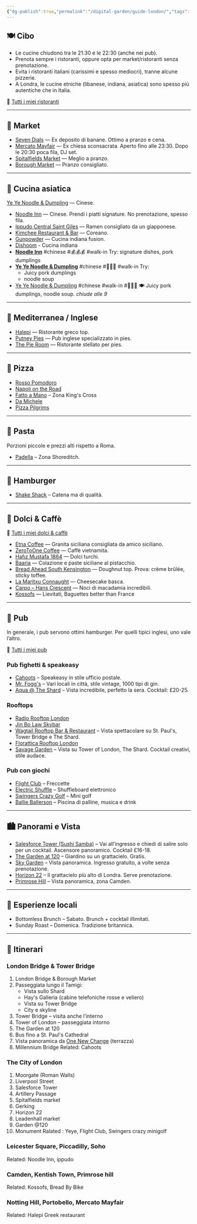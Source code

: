 ```yaml
---
{"dg-publish":true,"permalink":"/digital-garden/guide-london/","tags":["resource"]}
---
```


## 🍽️ Cibo

- Le cucine chiudono tra le 21:30 e le 22:30 (anche nei pub).
- Prenota sempre i ristoranti, oppure opta per market/ristoranti senza prenotazione.
- Evita i ristoranti italiani (carissimi e spesso mediocri), tranne alcune pizzerie.
- A Londra, le cucine etniche (libanese, indiana, asiatica) sono spesso più autentiche che in Italia.

<!-- -->
🔗 [Tutti i miei ristoranti](https://maps.app.goo.gl/yUdTQqtVX5Swvoou5)

---
## 🥡 Market

- [Seven Dials](https://www.google.com/maps/search/?api=1&query=Seven+Dials+London) — Ex deposito di banane. Ottimo a pranzo e cena.
- [Mercato Mayfair](https://www.google.com/maps/search/?api=1&query=Mercato+Mayfair+London) — Ex chiesa sconsacrata. Aperto fino alle 23:30. Dopo le 20:30 poca fila, DJ set.
- [Spitalfields Market](https://www.google.com/maps/search/?api=1&query=Spitalfields+Market+London) — Meglio a pranzo.
- [Borough Market](https://www.google.com/maps/search/?api=1&query=Borough+Market+London) — Pranzo consigliato.

---
## 🥢 Cucina asiatica

[Ye Ye Noodle & Dumpling](https://www.google.com/maps/search/?api=1&query=Ye+Ye+Noodle+%26+Dumpling+Artillery+Passage+London) — Cinese. 
- [Noodle Inn](https://www.google.com/maps/search/?api=1&query=Noodle+Inn+London) — Cinese. Prendi i piatti signature. No prenotazione, spesso fila.
- [Ippudo Central Saint Giles](https://www.google.com/maps/search/?api=1&query=Ippudo+Central+Saint+Giles+London) — Ramen consigliato da un giapponese.
- [Kimchee Restaurant & Bar](https://www.google.com/maps/search/?api=1&query=Kimchee+Restaurant+%26+Bar+London) — Coreano.
- [Gunpowder](https://www.google.com/maps/search/?api=1&query=Gunpowder+London) — Cucina indiana fusion.
- [Dishoom](https://www.google.com/maps/search/?api=1&query=Dishoom+London) - Cucina indiana
- **[Noodle Inn](https://www.google.com/maps/search/?api=1&query=Noodle+Inn+London)** #chinese #💰💰💰 #walk-in
	Try: signature dishes, pork dumplings 
- **[Ye Ye Noodle & Dumpling](https://www.google.com/maps/search/?api=1&query=Ye+Ye+Noodle+%26+Dumpling+Artillery+Passage+London)** #chinese #💸💸💸 #walk-in
	Try: 
	- Juicy pork dumplings
	- noodle soup
- [Ye Ye Noodle & Dumpling](https://www.google.com/maps/search/?api=1&query=Ye+Ye+Noodle+%26+Dumpling+Artillery+Passage+London) #chinese #walk-in #💸💸💸 🍽️ Juicy pork dumplings, noodle soup.
	*chiude alle 9*

---
## 🌊 Mediterranea / Inglese

- [Halepi](https://www.google.com/maps/search/?api=1&query=Halepi+London) — Ristorante greco top.
- [Putney Pies](https://www.google.com/maps/search/?api=1&query=Putney+Pies+London) — Pub inglese specializzato in pies.
- [The Pie Room](https://www.google.com/maps/search/?api=1&query=The+Pie+Room+London) — Ristorante stellato per pies.

---
## 🍕 Pizza

- [Rosso Pomodoro](https://www.google.com/maps/search/?api=1&query=Rosso+Pomodoro+London)
- [Napoli on the Road](https://www.google.com/maps/search/?api=1&query=Napoli+on+the+Road+London)
- [Fatto a Mano](https://www.google.com/maps/search/?api=1&query=Fatto+a+Mano+King%27s+Cross+London) – Zona King's Cross
- [Da Michele](https://www.google.com/maps/search/?api=1&query=Da+Michele+London)
- [Pizza Pilgrims](https://www.google.com/maps/search/?api=1&query=Pizza+Pilgrims+London)

---
## 🍝 Pasta
Porzioni piccole e prezzi alti rispetto a Roma.

- [Padella](https://www.google.com/maps/search/?api=1&query=Padella+Shoreditch+London) – Zona Shoreditch.

---
## 🍔 Hamburger
- [Shake Shack](https://www.google.com/maps/search/?api=1&query=Shake+Shack+London) – Catena ma di qualità.

---
## 🍰 Dolci & Caffè
🔗 [Tutti i miei dolci & caffè](https://maps.app.goo.gl/JSVDmn7t5oDPKYrYA)

- [Etna Coffee](https://www.google.com/maps/search/?api=1&query=Etna+Coffee+London) — Granita siciliana consigliata da amico siciliano.
- [ZeroToOne Coffee](https://www.google.com/maps/search/?api=1&query=ZeroToOne+Coffee+London) — Caffè vietnamita.
- [Hafız Mustafa 1864](https://www.google.com/maps/search/?api=1&query=Hafiz+Mustafa+1864+Knightsbridge+London) — Dolci turchi.
- [Baaria](https://www.google.com/maps/search/?api=1&query=Baaria+London) — Colazione e paste siciliane al pistacchio.
- [Bread Ahead South Kensington](https://www.google.com/maps/search/?api=1&query=Bread+Ahead+South+Kensington+London) — Doughnut top. Prova: crème brûlée, sticky toffee.
- [La Maritxu Connaught](https://www.google.com/maps/search/?api=1&query=La+Maritxu+Connaught+London) — Cheesecake basca.
- [Carpo – Hans Crescent](https://www.google.com/maps/search/?api=1&query=Carpo+Hans+Crescent+London) — Noci di macadamia incredibili.
- [Kossofs](https://www.google.com/maps/search/?api=1&query=Kossofs+London) — Lievitati, Baguettes better than France 

---
## 🍻 Pub

In generale, i pub servono ottimi hamburger. Per quelli tipici inglesi, uno vale l’altro.

🔗 [Tutti i miei pub](https://maps.app.goo.gl/1Jzu97u9jSin3Dkd8)
### Pub fighetti & speakeasy
- [Cahoots](https://www.google.com/maps/search/?api=1&query=Cahoots+London) – Speakeasy in stile ufficio postale.
- [Mr. Fogg's](https://www.google.com/maps/search/?api=1&query=Mr.+Fogg%27s+London) – Vari locali in città, stile vintage, 1000 tipi di gin.
- [Aqua @ The Shard](https://www.google.com/maps/search/?api=1&query=Aqua+Shard+London) – Vista incredibile, perfetto la sera. Cocktail: £20-25.
### Rooftops
- [Radio Rooftop London](https://www.google.com/maps/search/?api=1&query=Radio+Rooftop+London)
- [Jin Bo Law Skybar](https://www.google.com/maps/search/?api=1&query=Jin+Bo+Law+Skybar+London)
- [Wagtail Rooftop Bar & Restaurant](https://www.google.com/maps/search/?api=1&query=Wagtail+Rooftop+Bar+%26+Restaurant+London) – Vista spettacolare su St. Paul's, Tower Bridge e The Shard.
- [Florattica Rooftop London](https://www.google.com/maps/search/?api=1&query=Florattica+Rooftop+London)
- [Savage Garden](https://www.google.com/maps/search/?api=1&query=Savage+Garden+Rooftop+Bar+London) – Vista su Tower of London, The Shard. Cocktail creativi, stile audace.
### Pub con giochi
- [Flight Club](https://www.google.com/maps/search/?api=1&query=Flight+Club+London) – Freccette
- [Electric Shuffle](https://www.google.com/maps/search/?api=1&query=Electric+Shuffle+London) – Shuffleboard elettronico
- [Swingers Crazy Golf](https://www.google.com/maps/search/?api=1&query=Swingers+Crazy+Golf+London) – Mini golf
- [Ballie Ballerson](https://www.google.com/maps/search/?api=1&query=Ballie+Ballerson+London) – Piscina di palline, musica e drink

---
## 🏙️ Panorami e Vista
- [Salesforce Tower (Sushi Samba)](https://www.google.com/maps/search/?api=1&query=Salesforce+Tower+Sushi+Samba+London) – Vai all’ingresso e chiedi di salire solo per un cocktail. Ascensore panoramico. Cocktail £16-18.
- [The Garden at 120](https://www.google.com/maps/search/?api=1&query=The+Garden+at+120+London) – Giardino su un grattacielo. Gratis.
- [Sky Garden](https://www.google.com/maps/search/?api=1&query=Sky+Garden+London) – Vista panoramica. Ingresso gratuito, a volte senza prenotazione.
- [Horizon 22](https://www.google.com/maps/search/?api=1&query=Horizon+22+London) – Il grattacielo più alto di Londra. Serve prenotazione.
- [Primrose Hill](https://www.google.com/maps/search/?api=1&query=Primrose+Hill+London) – Vista panoramica, zona Camden.

---
## 🧺 Esperienze locali
- Bottomless Brunch – Sabato. Brunch + cocktail illimitati.
- Sunday Roast – Domenica. Tradizione britannica.

---
## 📍 Itinerari
### London Bridge & Tower Bridge
1. London Bridge & Borough Market
2. Passeggiata lungo il Tamigi:
	- Vista sullo Shard
	- Hay's Galleria (cabine telefoniche rosse e veliero)
	- Vista su Tower Bridge
	- City e skyline
3. Tower Bridge – visita anche l’interno
4. Tower of London – passeggiata intorno
5. The Garden at 120
6. Bus fino a St. Paul's Cathedral
7. Vista panoramica da [One New Change](https://www.google.com/maps/search/?api=1&query=One+New+Change+London) (terrazza)
8. Millennium Bridge
Related: Cahoots 
### The City of London
1. Moorgate (Roman Walls)
2. Liverpool Street 
3. Salesforce Tower 
4. Artillery Passage 
5. Spitalfields market 
6. Gerking 
7. Horizon 22
8. Leadenhall market 
9. Garden @120
10. Monument 
Ralated : Yeye, Flight Club, Swingers crazy minigolf 
### Leicester Square, Piccadilly, Soho
Related: Noodle Inn, ippudo
### Camden, Kentish Town, Primrose hill
Related: Kossofs, Bread By Bike 
### Notting Hill, Portobello, Mercato Mayfair
Related: Halepi Greek restaurant
